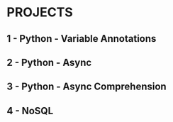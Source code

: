 # PROJECTS
## 1 - Python - Variable Annotations
## 2 - Python - Async
## 3 - Python - Async Comprehension
## 4 - NoSQL
